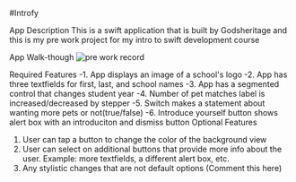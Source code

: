 #Introfy

App Description
This is a swift application that is built by Godsheritage and this is my pre work project for my intro to swift development course

App Walk-though
![pre work record](https://user-images.githubusercontent.com/56279264/211179487-6876cf32-9d91-4bb3-b17e-98edac5a17e4.gif)


Required Features
-1. App displays an image of a school's logo
-2. App has three textfields for first, last, and school names
-3. App has a segmented control that changes student year
-4. Number of pet matches label is increased/decreased by stepper
-5. Switch makes a statement about wanting more pets or not(true/false)
-6. Introduce yourself button shows alert box with an introduciton and dismiss button
Optional Features
1. User can tap a button to change the color of the background view
3. User can select on additional buttons that provide more info about the user. Example: more textfields, a different alert box, etc.
4. Any stylistic changes that are not default options (Comment this here)

